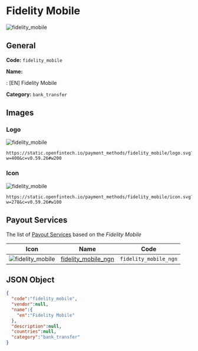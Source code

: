 
# Fidelity Mobile 
![fidelity_mobile](https://static.openfintech.io/payment_methods/fidelity_mobile/logo.svg?w=400&c=v0.59.26#w200)  

## General 
**Code:** `fidelity_mobile` 
 
**Name:** 
 
:	[EN] Fidelity Mobile 
 
**Category:** `bank_transfer` 
 

## Images 

### Logo 
![fidelity_mobile](https://static.openfintech.io/payment_methods/fidelity_mobile/logo.svg?w=400&c=v0.59.26#w200)  

```
https://static.openfintech.io/payment_methods/fidelity_mobile/logo.svg?w=400&c=v0.59.26#w200
```  

### Icon 
![fidelity_mobile](https://static.openfintech.io/payment_methods/fidelity_mobile/icon.svg?w=278&c=v0.59.26#w100)  

```
https://static.openfintech.io/payment_methods/fidelity_mobile/icon.svg?w=278&c=v0.59.26#w100
```  

## Payout Services 
 
The list of [Payout Services](/payout-services/) based on the _Fidelity Mobile_ 

|Icon|Name|Code| 
|:---:|:---:|:---:| 
|![fidelity_mobile](https://static.openfintech.io/payout_methods/fidelity_mobile/icon.svg?w=278&c=v0.59.26#w40) |[fidelity_mobile_ngn](/payout-services/fidelity_mobile_ngn/)|`fidelity_mobile_ngn`| 
 

## JSON Object 

```json
{
  "code":"fidelity_mobile",
  "vendor":null,
  "name":{
    "en":"Fidelity Mobile"
  },
  "description":null,
  "countries":null,
  "category":"bank_transfer"
}
```  
